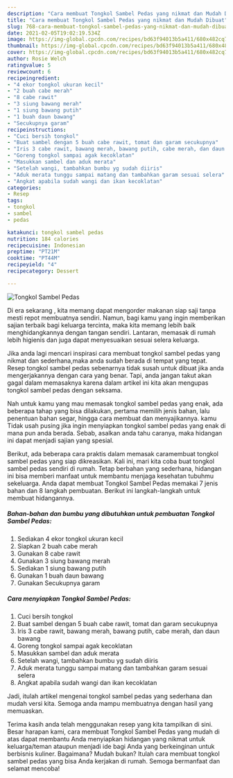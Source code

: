 ```yaml
---
description: "Cara membuat Tongkol Sambel Pedas yang nikmat dan Mudah Dibuat"
title: "Cara membuat Tongkol Sambel Pedas yang nikmat dan Mudah Dibuat"
slug: 768-cara-membuat-tongkol-sambel-pedas-yang-nikmat-dan-mudah-dibuat
date: 2021-02-05T19:02:19.534Z
image: https://img-global.cpcdn.com/recipes/bd63f94013b5a411/680x482cq70/tongkol-sambel-pedas-foto-resep-utama.jpg
thumbnail: https://img-global.cpcdn.com/recipes/bd63f94013b5a411/680x482cq70/tongkol-sambel-pedas-foto-resep-utama.jpg
cover: https://img-global.cpcdn.com/recipes/bd63f94013b5a411/680x482cq70/tongkol-sambel-pedas-foto-resep-utama.jpg
author: Rosie Welch
ratingvalue: 5
reviewcount: 6
recipeingredient:
- "4 ekor tongkol ukuran kecil"
- "2 buah cabe merah"
- "8 cabe rawit"
- "3 siung bawang merah"
- "1 siung bawang putih"
- "1 buah daun bawang"
- "Secukupnya garam"
recipeinstructions:
- "Cuci bersih tongkol"
- "Buat sambel dengan 5 buah cabe rawit, tomat dan garam secukupnya"
- "Iris 3 cabe rawit, bawang merah, bawang putih, cabe merah, dan daun bawang"
- "Goreng tongkol sampai agak kecoklatan"
- "Masukkan sambel dan aduk merata"
- "Setelah wangi, tambahkan bumbu yg sudah diiris"
- "Aduk merata tunggu sampai matang dan tambahkan garam sesuai selera"
- "Angkat apabila sudah wangi dan ikan kecoklatan"
categories:
- Resep
tags:
- tongkol
- sambel
- pedas

katakunci: tongkol sambel pedas 
nutrition: 184 calories
recipecuisine: Indonesian
preptime: "PT21M"
cooktime: "PT44M"
recipeyield: "4"
recipecategory: Dessert

---
```



![Tongkol Sambel Pedas](https://img-global.cpcdn.com/recipes/bd63f94013b5a411/680x482cq70/tongkol-sambel-pedas-foto-resep-utama.jpg)

Di era  sekarang , kita memang dapat mengorder makanan siap saji tanpa mesti repot membuatnya sendiri. Namun, bagi kamu yang ingin memberikan sajian terbaik bagi keluarga tercinta, maka kita memang lebih baik menghidangkannya dengan tangan sendiri. Lantaran, memasak di rumah lebih higienis dan juga dapat menyesuaikan sesuai selera keluarga.

Jika anda lagi mencari inspirasi cara membuat tongkol sambel pedas yang nikmat dan sederhana,maka anda sudah berada di tempat yang tepat. Resep tongkol sambel pedas  sebenarnya tidak susah untuk dibuat jika anda mengerjakannya dengan cara yang benar. Tapi, anda jangan takut akan gagal dalam memasaknya 
karena dalam artikel ini kita akan mengupas tongkol sambel pedas dengan seksama.  



Nah untuk kamu yang mau memasak tongkol sambel pedas yang enak, ada beberapa tahap yang bisa dilakukan, pertama memilih jenis bahan, lalu penentuan bahan segar, hingga cara membuat dan menyajikannya. kamu Tidak usah pusing jika ingin menyiapkan tongkol sambel pedas yang enak di mana pun anda berada. Sebab, asalkan anda  tahu caranya, maka hidangan ini dapat menjadi sajian yang spesial.

Berikut, ada beberapa cara praktis  dalam memasak caramembuat tongkol sambel pedas yang siap dikreasikan. Kali ini, mari kita coba buat tongkol sambel pedas sendiri di rumah. Tetap berbahan yang sederhana, hidangan ini bisa memberi manfaat untuk membantu menjaga kesehatan tubuhmu sekeluarga. Anda dapat membuat Tongkol Sambel Pedas memakai 7 jenis bahan dan 8 langkah pembuatan. Berikut ini langkah-langkah untuk membuat hidangannya.

<!--inarticleads1-->

##### Bahan-bahan dan bumbu yang dibutuhkan untuk pembuatan Tongkol Sambel Pedas:

1. Sediakan 4 ekor tongkol ukuran kecil
1. Siapkan 2 buah cabe merah
1. Gunakan 8 cabe rawit
1. Gunakan 3 siung bawang merah
1. Sediakan 1 siung bawang putih
1. Gunakan 1 buah daun bawang
1. Gunakan Secukupnya garam




<!--inarticleads2-->

##### Cara menyiapkan Tongkol Sambel Pedas:

1. Cuci bersih tongkol
1. Buat sambel dengan 5 buah cabe rawit, tomat dan garam secukupnya
1. Iris 3 cabe rawit, bawang merah, bawang putih, cabe merah, dan daun bawang
1. Goreng tongkol sampai agak kecoklatan
1. Masukkan sambel dan aduk merata
1. Setelah wangi, tambahkan bumbu yg sudah diiris
1. Aduk merata tunggu sampai matang dan tambahkan garam sesuai selera
1. Angkat apabila sudah wangi dan ikan kecoklatan




Jadi, itulah artikel mengenai  tongkol sambel pedas  yang sederhana dan mudah versi kita. Semoga anda mampu membuatnya dengan hasil yang memuaskan. 

Terima kasih anda telah menggunakan resep yang kita tampilkan di sini. Besar harapan kami, cara membuat  Tongkol Sambel Pedas yang mudah di atas dapat membantu Anda menyiapkan hidangan yang nikmat untuk keluarga/teman ataupun menjadi ide bagi Anda yang berkeinginan untuk berbisnis kuliner. Bagaimana? Mudah bukan? Itulah cara membuat tongkol sambel pedas yang bisa Anda kerjakan di rumah. Semoga bermanfaat dan selamat mencoba!

